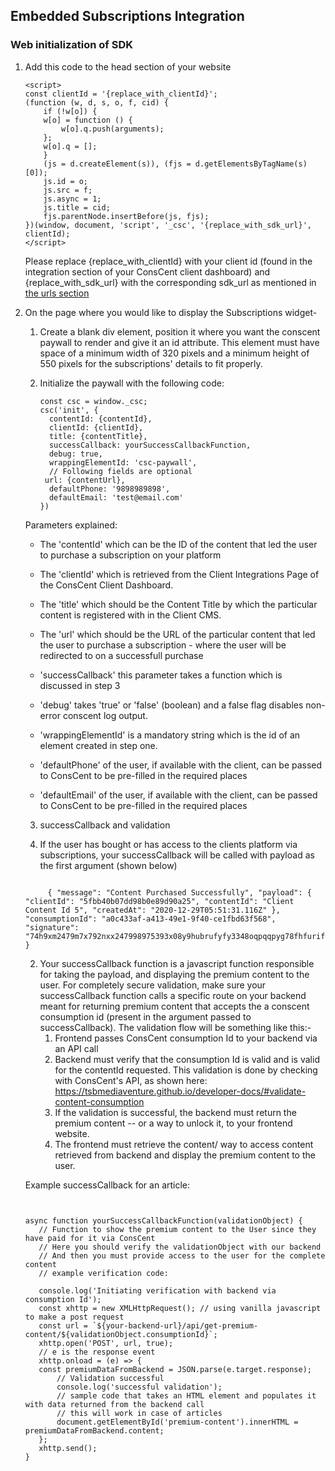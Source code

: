 ## Embedded Subscriptions Integration

### Web initialization of SDK

1.  Add this code to the head section of your website

    ```
    <script>
    const clientId = '{replace_with_clientId}';
    (function (w, d, s, o, f, cid) {
        if (!w[o]) {
        w[o] = function () {
            w[o].q.push(arguments);
        };
        w[o].q = [];
        }
        (js = d.createElement(s)), (fjs = d.getElementsByTagName(s)[0]);
        js.id = o;
        js.src = f;
        js.async = 1;
        js.title = cid;
        fjs.parentNode.insertBefore(js, fjs);
    })(window, document, 'script', '_csc', '{replace_with_sdk_url}', clientId);
    </script>
    ```

    Please replace {replace_with_clientId} with your client id (found in the integration section of your ConsCent client dashboard) and {replace_with_sdk_url} with the corresponding sdk_url as mentioned in [the urls section](Readme.md#URLs)

2.  On the page where you would like to display the Subscriptions widget-

    1. Create a blank div element, position it where you want the conscent paywall to render and give it an id attribute. This element must have space of a minimum width of 320 pixels and a minimum height of 550 pixels for the subscriptions' details to fit properly.

    2. Initialize the paywall with the following code:

       ```
       const csc = window._csc;
       csc('init', {
         contentId: {contentId},
         clientId: {clientId},
         title: {contentTitle},
         successCallback: yourSuccessCallbackFunction,
         debug: true,
         wrappingElementId: 'csc-paywall',
         // Following fields are optional
        url: {contentUrl},
         defaultPhone: '9898989898',
         defaultEmail: 'test@email.com'
       })
       ```

    Parameters explained:

    - The 'contentId' which can be the ID of the content that led the user to purchase a subscription on your platform

    - The 'clientId' which is retrieved from the Client Integrations Page of the ConsCent Client Dashboard.

    - The 'title' which should be the Content Title by which the particular content is registered with in the Client CMS.

    - The 'url' which should be the URL of the particular content that led the user to purchase a subscription - where the user will be redirected to on a successfull purchase

    - 'successCallback' this parameter takes a function which is discussed in step 3

    - 'debug' takes 'true' or 'false' (boolean) and a false flag disables non-error conscent log output.

    - 'wrappingElementId' is a mandatory string which is the id of an element created in step one.

    - 'defaultPhone' of the user, if available with the client, can be passed to ConsCent to be pre-filled in the required places

    - 'defaultEmail' of the user, if available with the client, can be passed to ConsCent to be pre-filled in the required places

    3. successCallback and validation

    1. If the user has bought or has access to the clients platform via subscriptions, your successCallback will be called with payload as the first argument (shown below)

    ```

         { "message": "Content Purchased Successfully", "payload": { "clientId": "5fbb40b07dd98b0e89d90a25", "contentId": "Client Content Id 5", "createdAt": "2020-12-29T05:51:31.116Z" }, "consumptionId": "a0c433af-a413-49e1-9f40-ce1fbd63f568", "signature": "74h9xm2479m7x792nxx247998975393x08y9hubrufyfy3348oqpqqpyg78fhfurifr3", }

    ```

    2. Your successCallback function is a javascript function responsible for taking the payload, and displaying the premium content to the user. For completely secure validation, make sure your successCallback function calls a specific route on your backend meant for returning premium content that accepts the a conscent consumption id (present in the argument passed to successCallback). The validation flow will be something like this:-
       1. Frontend passes ConsCent consumption Id to your backend via an API call
       1. Backend must verify that the consumption Id is valid and is valid for the contentId requested. This validation is done by checking with ConsCent's API, as shown here: https://tsbmediaventure.github.io/developer-docs/#validate-content-consumption
       1. If the validation is successful, the backend must return the premium content -- or a way to unlock it, to your frontend website.
       1. The frontend must retrieve the content/ way to access content retrieved from backend and display the premium content to the user.

    Example successCallback for an article:

    ```


    async function yourSuccessCallbackFunction(validationObject) {
       // Function to show the premium content to the User since they have paid for it via ConsCent
       // Here you should verify the validationObject with our backend
       // And then you must provide access to the user for the complete content
       // example verification code:

       console.log('Initiating verification with backend via consumption Id');
       const xhttp = new XMLHttpRequest(); // using vanilla javascript to make a post request
       const url = `${your-backend-url}/api/get-premium-content/${validationObject.consumptionId}`;
       xhttp.open('POST', url, true);
       // e is the response event
       xhttp.onload = (e) => {
       const premiumDataFromBackend = JSON.parse(e.target.response);
           // Validation successful
           console.log('successful validation');
           // sample code that takes an HTML element and populates it with data returned from the backend call
           // this will work in case of articles
           document.getElementById('premium-content').innerHTML = premiumDataFromBackend.content;
       };
       xhttp.send();
    }


    ```

    ```

    ```

